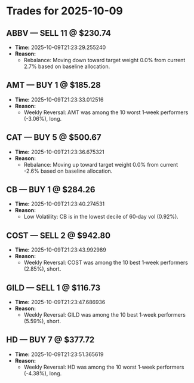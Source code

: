 # Trades for 2025-10-09

## ABBV — SELL 11 @ $230.74
- **Time:** 2025-10-09T21:23:29.255240
- **Reason:**
  - Rebalance: Moving down toward target weight 0.0% from current 2.7% based on baseline allocation.

## AMT — BUY 1 @ $185.28
- **Time:** 2025-10-09T21:23:33.012516
- **Reason:**
  - Weekly Reversal: AMT was among the 10 worst 1‑week performers (-3.06%), long.

## CAT — BUY 5 @ $500.67
- **Time:** 2025-10-09T21:23:36.675321
- **Reason:**
  - Rebalance: Moving up toward target weight 0.0% from current -2.6% based on baseline allocation.

## CB — BUY 1 @ $284.26
- **Time:** 2025-10-09T21:23:40.274531
- **Reason:**
  - Low Volatility: CB is in the lowest decile of 60‑day vol (0.92%).

## COST — SELL 2 @ $942.80
- **Time:** 2025-10-09T21:23:43.992989
- **Reason:**
  - Weekly Reversal: COST was among the 10 best 1‑week performers (2.85%), short.

## GILD — SELL 1 @ $116.73
- **Time:** 2025-10-09T21:23:47.686936
- **Reason:**
  - Weekly Reversal: GILD was among the 10 best 1‑week performers (5.59%), short.

## HD — BUY 7 @ $377.72
- **Time:** 2025-10-09T21:23:51.365619
- **Reason:**
  - Weekly Reversal: HD was among the 10 worst 1‑week performers (-4.38%), long.

